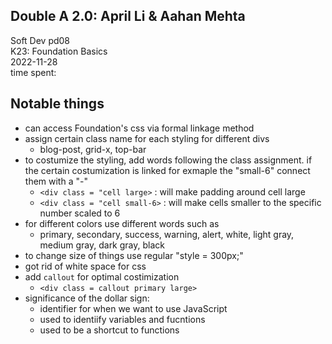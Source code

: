 ## Double A 2.0: April Li & Aahan Mehta 
Soft Dev pd08  
K23: Foundation Basics   
2022-11-28  
time spent:   

## Notable things 
- can access Foundation's css via formal linkage method
- assign certain class name for each styling for different divs 
    - blog-post, grid-x, top-bar
- to costumize the styling, add words following the class assignment. if the certain costumization is linked for exmaple the "small-6" connect them with a "-"
    - ```<div class = "cell large>``` : will make padding around cell large
    - ```<div class = "cell small-6>``` : will make cells smaller to the specific number scaled to 6 
- for different colors use different words such as
    - primary, secondary, success, warning, alert, white, light gray, medium gray, dark gray, black
- to change size of things use regular "style = 300px;"
- got rid of white space for css
- add ``callout`` for optimal costimization
    - ```<div class = callout primary large>```
- significance of the dollar sign: 
    - identifier for when we want to use JavaScript
    - used to identiify variables and fucntions
    - used to be a shortcut to functions  